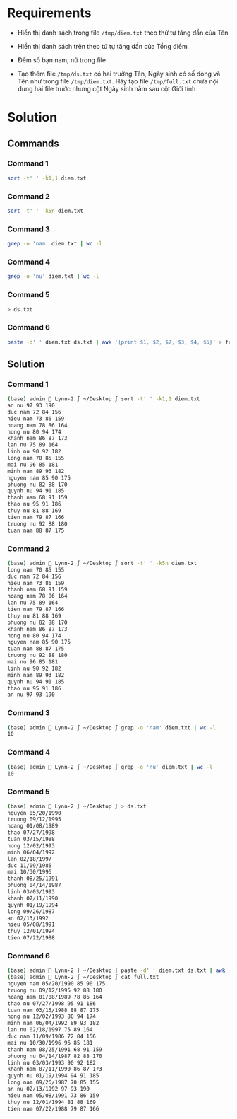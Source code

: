 <h1>Requirements</h1>

- Hiển thị danh sách trong file `/tmp/diem.txt` theo thứ tự tăng dần của Tên

- Hiển thị danh sách trên theo tứ tự tăng dần của Tổng điểm

- Đếm số bạn nam, nữ trong file

- Tạo thêm file `/tmp/ds.txt` có hai trường Tên, Ngày sinh có số dòng và Tên như trong file `/tmp/diem.txt`. Hãy tạo file `/tmp/full.txt` chứa nội dung hai file trước nhưng cột Ngày sinh nằm sau cột Giới tính

<h1>Solution</h1>

<h2>Commands</h2>

<h3>Command 1</h3>

```sh
sort -t' ' -k1,1 diem.txt
```

<h3>Command 2</h3>

```sh
sort -t' ' -k5n diem.txt
```

<h3>Command 3</h3>

```sh
grep -o 'nam' diem.txt | wc -l
```

<h3>Command 4</h3>

```sh
grep -o 'nu' diem.txt | wc -l
```

<h3>Command 5</h3>

```sh
> ds.txt
```

<h3>Command 6</h3>

```sh
paste -d' ' diem.txt ds.txt | awk '{print $1, $2, $7, $3, $4, $5}' > full.txt
```


<h2>Solution</h2>

<h3>Command 1</h3>

```sh
(base) admin  Lynn-2 ∫ ~/Desktop ∫ sort -t' ' -k1,1 diem.txt
an nu 97 93 190
duc nam 72 84 156
hieu nam 73 86 159
hoang nam 78 86 164
hong nu 80 94 174
khanh nam 86 87 173
lan nu 75 89 164
linh nu 90 92 182
long nam 70 85 155
mai nu 96 85 181
minh nam 89 93 182
nguyen nam 85 90 175
phuong nu 82 88 170
quynh nu 94 91 185
thanh nam 68 91 159
thao nu 95 91 186
thuy nu 81 88 169
tien nam 79 87 166
truong nu 92 88 180
tuan nam 88 87 175
```

<h3>Command 2</h3>

```sh
(base) admin  Lynn-2 ∫ ~/Desktop ∫ sort -t' ' -k5n diem.txt
long nam 70 85 155
duc nam 72 84 156
hieu nam 73 86 159
thanh nam 68 91 159
hoang nam 78 86 164
lan nu 75 89 164
tien nam 79 87 166
thuy nu 81 88 169
phuong nu 82 88 170
khanh nam 86 87 173
hong nu 80 94 174
nguyen nam 85 90 175
tuan nam 88 87 175
truong nu 92 88 180
mai nu 96 85 181
linh nu 90 92 182
minh nam 89 93 182
quynh nu 94 91 185
thao nu 95 91 186
an nu 97 93 190
```

<h3>Command 3</h3>

```sh
(base) admin  Lynn-2 ∫ ~/Desktop ∫ grep -o 'nam' diem.txt | wc -l
10
```

<h3>Command 4</h3>

```sh
(base) admin  Lynn-2 ∫ ~/Desktop ∫ grep -o 'nu' diem.txt | wc -l
10
```

<h3>Command 5</h3>

```sh
(base) admin  Lynn-2 ∫ ~/Desktop ∫ > ds.txt
nguyen 05/20/1990
truong 09/12/1995
hoang 01/08/1989
thao 07/27/1998
tuan 03/15/1988
hong 12/02/1993
minh 06/04/1992
lan 02/18/1997
duc 11/09/1986
mai 10/30/1996
thanh 08/25/1991
phuong 04/14/1987
linh 03/03/1993
khanh 07/11/1990
quynh 01/19/1994
long 09/26/1987
an 02/13/1992
hieu 05/08/1991
thuy 12/01/1994
tien 07/22/1988
```

<h3>Command 6</h3>

```sh
(base) admin  Lynn-2 ∫ ~/Desktop ∫ paste -d' ' diem.txt ds.txt | awk '{print $1, $2, $7, $3, $4, $5}' > full.txt
(base) admin  Lynn-2 ∫ ~/Desktop ∫ cat full.txt
nguyen nam 05/20/1990 85 90 175
truong nu 09/12/1995 92 88 180
hoang nam 01/08/1989 78 86 164
thao nu 07/27/1998 95 91 186
tuan nam 03/15/1988 88 87 175
hong nu 12/02/1993 80 94 174
minh nam 06/04/1992 89 93 182
lan nu 02/18/1997 75 89 164
duc nam 11/09/1986 72 84 156
mai nu 10/30/1996 96 85 181
thanh nam 08/25/1991 68 91 159
phuong nu 04/14/1987 82 88 170
linh nu 03/03/1993 90 92 182
khanh nam 07/11/1990 86 87 173
quynh nu 01/19/1994 94 91 185
long nam 09/26/1987 70 85 155
an nu 02/13/1992 97 93 190
hieu nam 05/08/1991 73 86 159
thuy nu 12/01/1994 81 88 169
tien nam 07/22/1988 79 87 166
```

